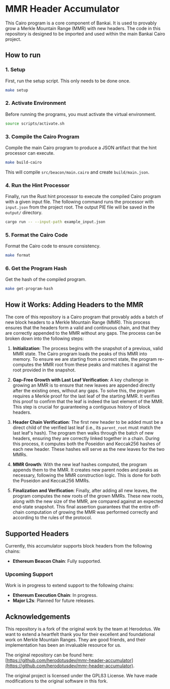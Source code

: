 # MMR Header Accumulator

This Cairo program is a core component of Bankai. It is used to provably grow a Merkle Mountain Range (MMR) with new headers. The code in this repository is designed to be imported and used within the main Bankai Cairo project.

## How to run

### 1. Setup

First, run the setup script. This only needs to be done once.

```bash
make setup
```

### 2. Activate Environment

Before running the programs, you must activate the virtual environment.

```bash
source scripts/activate.sh
```

### 3. Compile the Cairo Program

Compile the main Cairo program to produce a JSON artifact that the hint processor can execute.

```bash
make build-cairo
```
This will compile `src/beacon/main.cairo` and create `build/main.json`.

### 4. Run the Hint Processor

Finally, run the Rust hint processor to execute the compiled Cairo program with a given input file. The following command runs the processor with `input.json` from the project root. The output PIE file will be saved in the `output/` directory.

```bash
cargo run -- --input-path example_input.json
```

### 5. Format the Cairo Code

Format the Cairo code to ensure consistency.

```bash
make format
```

### 6. Get the Program Hash

Get the hash of the compiled program.

```bash
make get-program-hash
```

## How it Works: Adding Headers to the MMR

The core of this repository is a Cairo program that provably adds a batch of new block headers to a Merkle Mountain Range (MMR). This process ensures that the headers form a valid and continuous chain, and that they are correctly appended to the MMR without any gaps. The process can be broken down into the following steps:

1.  **Initialization**: The process begins with the snapshot of a previous, valid MMR state. The Cairo program loads the peaks of this MMR into memory. To ensure we are starting from a correct state, the program re-computes the MMR root from these peaks and matches it against the root provided in the snapshot.

2.  **Gap-Free Growth with Last Leaf Verification**: A key challenge in growing an MMR is to ensure that new leaves are appended directly after the existing ones, without any gaps. To solve this, the program requires a Merkle proof for the last leaf of the starting MMR. It verifies this proof to confirm that the leaf is indeed the last element of the MMR. This step is crucial for guaranteeing a contiguous history of block headers.

3.  **Header Chain Verification**: The first new header to be added must be a direct child of the verified last leaf (i.e., its `parent_root` must match the last leaf's hash). The program then walks through the batch of new headers, ensuring they are correctly linked together in a chain. During this process, it computes both the Poseidon and Keccak256 hashes of each new header. These hashes will serve as the new leaves for the two MMRs.

4.  **MMR Growth**: With the new leaf hashes computed, the program appends them to the MMR. It creates new parent nodes and peaks as necessary, following the MMR construction logic. This is done for both the Poseidon and Keccak256 MMRs.

5.  **Finalization and Verification**: Finally, after adding all new leaves, the program computes the new roots of the grown MMRs. These new roots, along with the new size of the MMR, are compared against an expected end-state snapshot. This final assertion guarantees that the entire off-chain computation of growing the MMR was performed correctly and according to the rules of the protocol.

## Supported Headers

Currently, this accumulator supports block headers from the following chains:

-   **Ethereum Beacon Chain**: Fully supported.

### Upcoming Support

Work is in progress to extend support to the following chains:

-   **Ethereum Execution Chain**: In progress.
-   **Major L2s**: Planned for future releases.

## Acknowledgements

This repository is a fork of the original work by the team at Herodotus. We want to extend a heartfelt thank you for their excellent and foundational work on Merkle Mountain Ranges. They are good friends, and their implementation has been an invaluable resource for us.

The original repository can be found here: [https://github.com/herodotusdev/mmr-header-accumulator](https://github.com/herodotusdev/mmr-header-accumulator).

The original project is licensed under the GPLß3 License. We have made modifications to the original software in this fork.
